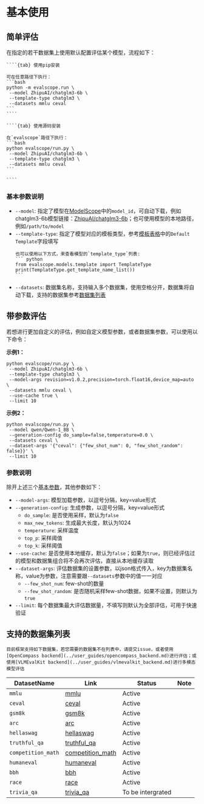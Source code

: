# 基本使用

## 简单评估
在指定的若干数据集上使用默认配置评估某个模型，流程如下：

`````{tabs}
````{tab} 使用pip安装

可在任意路径下执行：
```bash
python -m evalscope.run \
 --model ZhipuAI/chatglm3-6b \
 --template-type chatglm3 \
 --datasets mmlu ceval 
```
````

````{tab} 使用源码安装

在`evalscope`路径下执行：
```bash
python evalscope/run.py \
 --model ZhipuAI/chatglm3-6b \
 --template-type chatglm3 \
 --datasets mmlu ceval 
```

````
`````
### 基本参数说明
- `--model`: 指定了模型在[ModelScope](https://modelscope.cn/)中的`model_id`，可自动下载，例如chatglm3-6b模型链接：[ZhipuAI/chatglm3-6b](https://modelscope.cn/models/ZhipuAI/chatglm3-6b/summary)；也可使用模型的本地路径，例如`/path/to/model`
- `--template-type`: 指定了模型对应的模板类型，参考[模板表格](https://swift.readthedocs.io/zh-cn/latest/LLM/%E6%94%AF%E6%8C%81%E7%9A%84%E6%A8%A1%E5%9E%8B%E5%92%8C%E6%95%B0%E6%8D%AE%E9%9B%86.html#id4)中的`Default Template`字段填写
    ````{note}
    也可以使用以下方式，来查看模型的`template_type`列表: 
    ``` python
    from evalscope.models.template import TemplateType
    print(TemplateType.get_template_name_list())
    ```
    ````
- `--datasets`: 数据集名称，支持输入多个数据集，使用空格分开，数据集将自动下载，支持的数据集参考[数据集列表](#支持的数据集列表)


## 带参数评估
若想进行更加自定义的评估，例如自定义模型参数，或者数据集参数，可以使用以下命令：

**示例1：**
```shell
python evalscope/run.py \
 --model ZhipuAI/chatglm3-6b \
 --template-type chatglm3 \
 --model-args revision=v1.0.2,precision=torch.float16,device_map=auto \
 --datasets mmlu ceval \
 --use-cache true \
 --limit 10
```

**示例2：**
```shell
python evalscope/run.py \ 
 --model qwen/Qwen-1_8B \
 --generation-config do_sample=false,temperature=0.0 \
 --datasets ceval \
 --dataset-args '{"ceval": {"few_shot_num": 0, "few_shot_random": false}}' \
 --limit 10
```

### 参数说明
除开上述三个[基本参数](#基本参数说明)，其他参数如下：
- `--model-args`: 模型加载参数，以逗号分隔，key=value形式
- `--generation-config`: 生成参数，以逗号分隔，key=value形式
  - `do_sample`: 是否使用采样，默认为`false`
  - `max_new_tokens`: 生成最大长度，默认为1024
  - `temperature`: 采样温度
  - `top_p`: 采样阈值
  - `top_k`: 采样阈值
- `--use-cache`: 是否使用本地缓存，默认为`false`；如果为`true`，则已经评估过的模型和数据集组合将不会再次评估，直接从本地缓存读取
- `--dataset-args`: 评估数据集的设置参数，以json格式传入，key为数据集名称，value为参数，注意需要跟`--datasets`参数中的值一一对应
  - `--few_shot_num`: few-shot的数量
  - `--few_shot_random`: 是否随机采样few-shot数据，如果不设置，则默认为`true`
- `--limit`: 每个数据集最大评估数据量，不填写则默认为全部评估，可用于快速验证


## 支持的数据集列表
```{note}
目前框架支持如下数据集，若您需要的数据集不在列表中，请提交issue，或者使用[OpenCompass backend](../user_guides/opencompass_backend.md)进行评估；或使用[VLMEvalKit backend](../user_guides/vlmevalkit_backend.md)进行多模态模型评估
```

| DatasetName        | Link                                                                                   | Status | Note |
|--------------------|----------------------------------------------------------------------------------------|--------|------|
| `mmlu`             | [mmlu](https://modelscope.cn/datasets/modelscope/mmlu/summary)                         | Active |      |
| `ceval`            | [ceval](https://modelscope.cn/datasets/modelscope/ceval-exam/summary)                  | Active |      |
| `gsm8k`            | [gsm8k](https://modelscope.cn/datasets/modelscope/gsm8k/summary)                       | Active |      |
| `arc`              | [arc](https://modelscope.cn/datasets/modelscope/ai2_arc/summary)                       | Active |      |
| `hellaswag`        | [hellaswag](https://modelscope.cn/datasets/modelscope/hellaswag/summary)               | Active |      |
| `truthful_qa`      | [truthful_qa](https://modelscope.cn/datasets/modelscope/truthful_qa/summary)           | Active |      |
| `competition_math` | [competition_math](https://modelscope.cn/datasets/modelscope/competition_math/summary) | Active |      |
| `humaneval`        | [humaneval](https://modelscope.cn/datasets/modelscope/humaneval/summary)               | Active |      |
| `bbh`              | [bbh](https://modelscope.cn/datasets/modelscope/bbh/summary)                           | Active |      |
| `race`             | [race](https://modelscope.cn/datasets/modelscope/race/summary)                         | Active |      |
| `trivia_qa`        | [trivia_qa](https://modelscope.cn/datasets/modelscope/trivia_qa/summary)               | To be intergrated |      |

